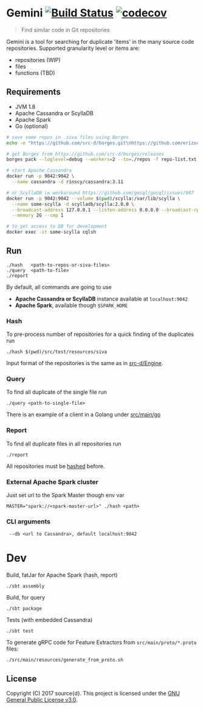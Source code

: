 # Gemini [![Build Status](https://travis-ci.org/src-d/gemini.svg?branch=master)](https://travis-ci.org/src-d/gemini) [![codecov](https://codecov.io/gh/src-d/gemini/branch/master/graph/badge.svg)](https://codecov.io/gh/src-d/gemini)
> Find similar code in Git repositories

Gemini is a tool for searching for duplicate 'items' in the many source code repositories.
Supported granularity level or items are:
 - repositories (WIP)
 - files
 - functions (TBD)

## Requirements
 - JVM 1.8
 - Apache Cassandra or ScyllaDB
 - Apache Spark
 - Go (optional)


```bash
# save some repos in .siva files using Borges
echo -e "https://github.com/src-d/borges.git\nhttps://github.com/erizocosmico/borges.git" > repo-list.txt

# get Borges from https://github.com/src-d/borges/releases
borges pack --loglevel=debug --workers=2 --to=./repos -f repo-list.txt

# start Apache Cassandra
docker run -p 9042:9042 \
  --name cassandra -d rinscy/cassandra:3.11

# or ScyllaDB \w workaround https://github.com/gocql/gocql/issues/987
docker run -p 9042:9042 --volume $(pwd)/scylla:/var/lib/scylla \
  --name some-scylla -d scylladb/scylla:2.0.0 \
  --broadcast-address 127.0.0.1 --listen-address 0.0.0.0 --broadcast-rpc-address 127.0.0.1 \
  --memory 2G --smp 1

# to get access to DB for development
docker exec -it some-scylla cqlsh
```


## Run
```
./hash   <path-to-repos-or-siva-files>
./query  <path-to-file>
./report
```

By default, all commands are going to use
 - **Apache Cassandra or ScyllaDB** instance available at `localhost:9042`
 - **Apache Spark**, available though `$SPARK_HOME`


### Hash
To pre-process number of repositories for a quick finding of the duplicates run

```
./hash $(pwd)/src/test/resources/siva
```

Input format of the repositories is the same as in [src-d/Engine](https://github.com/src-d/engine).


### Query
To find all duplicate of the single file run

```
./query <path-to-single-file>
```

There is an example of a client in a Golang under [src/main/go](src/main/go)

### Report
To find all duplicate files in all repositories run

```
./report
```

All repositories must be [hashed](#hash) before.



### External Apache Spark cluster
Just set url to the Spark Master though env var
```
MASTER="spark://<spark-master-url>" ./hash <path>
```

### CLI arguments

```
 --db <url to Cassandra>, default localhost:9042
```

# Dev

Build, fatJar for Apache Spark (hash, report)
```
./sbt assembly
```

Build, for query
```
./sbt package
```

Tests (with embedded Cassandra)
```
./sbt test
```

To generate gRPC code for Feature Extractors from `src/main/proto/*.proto` files:
```
./src/main/resources/generate_from_proto.sh
```

## License

Copyright (C) 2017 source{d}.
This project is licensed under the [GNU General Public License v3.0](LICENSE).
